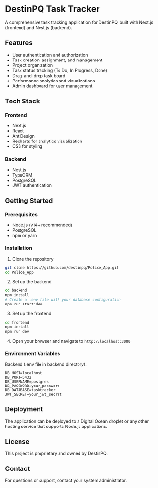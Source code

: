 # DestinPQ Task Tracker

A comprehensive task tracking application for DestinPQ, built with Next.js (frontend) and Nest.js (backend).

## Features

- User authentication and authorization
- Task creation, assignment, and management
- Project organization
- Task status tracking (To Do, In Progress, Done)
- Drag-and-drop task board
- Performance analytics and visualizations
- Admin dashboard for user management

## Tech Stack

### Frontend
- Next.js
- React
- Ant Design
- Recharts for analytics visualization
- CSS for styling

### Backend
- Nest.js
- TypeORM
- PostgreSQL
- JWT authentication

## Getting Started

### Prerequisites
- Node.js (v14+ recommended)
- PostgreSQL
- npm or yarn

### Installation

1. Clone the repository
```bash
git clone https://github.com/destinpq/Police_App.git
cd Police_App
```

2. Set up the backend
```bash
cd backend
npm install
# Create a .env file with your database configuration
npm run start:dev
```

3. Set up the frontend
```bash
cd frontend
npm install
npm run dev
```

4. Open your browser and navigate to `http://localhost:3000`

### Environment Variables

Backend (.env file in backend directory):
```
DB_HOST=localhost
DB_PORT=5432
DB_USERNAME=postgres
DB_PASSWORD=your_password
DB_DATABASE=tasktracker
JWT_SECRET=your_jwt_secret
```

## Deployment

The application can be deployed to a Digital Ocean droplet or any other hosting service that supports Node.js applications.

## License

This project is proprietary and owned by DestinPQ.

## Contact

For questions or support, contact your system administrator. 